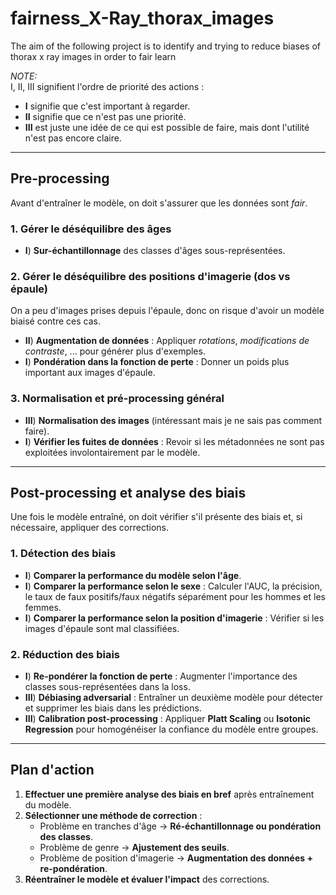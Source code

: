 # fairness_X-Ray_thorax_images
The aim of the following project is to identify and trying to reduce biases of thorax x ray images in order to fair learn


*NOTE:*  
I, II, III signifient l'ordre de priorité des actions :  
- **I** signifie que c'est important à regarder.  
- **II** signifie que ce n'est pas une priorité.  
- **III** est juste une idée de ce qui est possible de faire, mais dont l'utilité n'est pas encore claire.  

---
## **Pre-processing**  
Avant d'entraîner le modèle, on doit s'assurer que les données sont *fair*.

### **1. Gérer le déséquilibre des âges**  
- **I**)  **Sur-échantillonnage** des classes d'âges sous-représentées.  

### **2. Gérer le déséquilibre des positions d'imagerie (dos vs épaule)**  
On a peu d'images prises depuis l'épaule, donc on risque d'avoir un modèle biaisé contre ces cas.  
- **II**)  **Augmentation de données** : Appliquer *rotations*, *modifications de contraste*, ... pour générer plus d'exemples.  
- **I**)  **Pondération dans la fonction de perte** : Donner un poids plus important aux images d'épaule.  

### **3. Normalisation et pré-processing général**  
- **III**)  **Normalisation des images** (intéressant mais je ne sais pas comment faire).  
- **I**)  **Vérifier les fuites de données** : Revoir si les métadonnées ne sont pas exploitées involontairement par le modèle.  

---

## **Post-processing et analyse des biais**  
Une fois le modèle entraîné, on doit vérifier s'il présente des biais et, si nécessaire, appliquer des corrections.  

### **1. Détection des biais**  
- **I**)  **Comparer la performance du modèle selon l'âge**.  
- **I**)  **Comparer la performance selon le sexe** : Calculer l'AUC, la précision, le taux de faux positifs/faux négatifs séparément pour les hommes et les femmes.  
- **I**)  **Comparer la performance selon la position d'imagerie** : Vérifier si les images d'épaule sont mal classifiées.  

### **2. Réduction des biais**  
- **I**)  **Re-pondérer la fonction de perte** : Augmenter l'importance des classes sous-représentées dans la loss.  
- **III**)  **Débiasing adversarial** : Entraîner un deuxième modèle pour détecter et supprimer les biais dans les prédictions.  
- **III**)  **Calibration post-processing** : Appliquer **Platt Scaling** ou **Isotonic Regression** pour homogénéiser la confiance du modèle entre groupes.  

---

## **Plan d'action**  
1. **Effectuer une première analyse des biais en bref** après entraînement du modèle.  
2. **Sélectionner une méthode de correction** :  
   - Problème en tranches d'âge -> **Ré-échantillonnage ou pondération des classes**.  
   - Problème de genre -> **Ajustement des seuils**.  
   - Problème de position d'imagerie -> **Augmentation des données + re-pondération**.  
3. **Réentraîner le modèle et évaluer l'impact** des corrections.  

